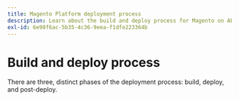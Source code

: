 ```yaml
---
title: Magento Platform deployment process
description: Learn about the build and deploy process for Magento on AEC.
exl-id: 6e98f6ac-5b35-4c36-9eea-f1dfe223364b
---
```

# Build and deploy process

There are three, distinct phases of the deployment process: build, deploy, and post-deploy.
